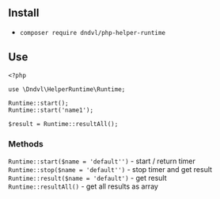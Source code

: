 ## Install
- `composer require dndvl/php-helper-runtime`

## Use
```
<?php

use \Dndvl\HelperRuntime\Runtime;

Runtime::start();
Runtime::start('name1');

$result = Runtime::resultAll();
```

### Methods
`Runtime::start($name = 'default'')` - start / return timer\
`Runtime::stop($name = 'default'')` - stop timer and get result\
`Runtime::result($name = 'default')` - get result\
`Runtime::resultAll()` - get all results as array
